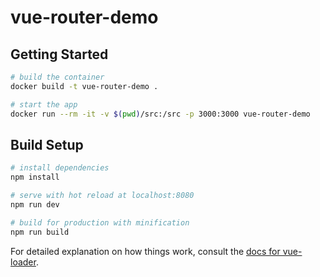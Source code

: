 # vue-router-demo

## Getting Started

```sh
# build the container
docker build -t vue-router-demo .

# start the app
docker run --rm -it -v $(pwd)/src:/src -p 3000:3000 vue-router-demo
```

## Build Setup

``` bash
# install dependencies
npm install

# serve with hot reload at localhost:8080
npm run dev

# build for production with minification
npm run build
```

For detailed explanation on how things work, consult the [docs for vue-loader](http://vuejs.github.io/vue-loader).
